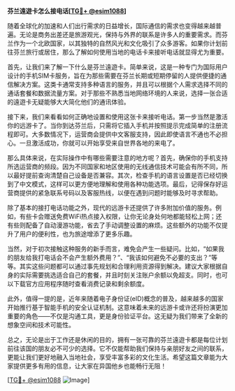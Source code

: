 **芬兰遠遊卡怎么接电话[[TG💪+ @esim1088](https://t.me/s/esim1088)]**

随着全球化的加速和人们出行需求的日益增长，国际通信的需求也变得越来越普遍。无论是商务出差还是旅游观光，保持与外界的联系是许多人的重要需求。而芬兰作为一个北欧国家，以其独特的自然风光和文化吸引了众多游客。如果你计划前往芬兰旅行或居住，那么了解如何使用当地的电话卡来接听电话就显得尤为重要。

首先，让我们来了解一下什么是芬兰遠遊卡。简单来说，这是一种专门为国际用户设计的手机SIM卡服务，旨在为那些需要在芬兰长期或短期停留的人提供便捷的通信解决方案。这类卡通常支持多种语言的服务，并且可以根据个人需求选择不同的通话套餐和数据流量方案。对于那些不熟悉当地网络环境的人来说，选择一张合适的遠遊卡无疑能够大大简化他们的通讯体验。

接下来，我们来看看如何正确地设置和使用这张卡来接听电话。第一步当然是激活你的远游卡了。当你到达芬兰后，只需将它插入手机并按照提示完成简单的注册流程即可。大多数情况下，运营商会提供中文客服支持，因此即使语言不通也不必担心。一旦激活成功，你就可以开始享受来自世界各地的来电了。

那么具体来说，在实际操作中有哪些需要注意的地方呢？首先，确保你的手机支持所选运营商的频段。因为不同国家和地区使用的无线通信技术可能会有所不同，所以最好提前查询清楚自己设备是否兼容。其次，检查手机的语言设置是否已经切换到了中文模式，这样可以更方便地理解和使用各种功能选项。最后，记得保存好运营商提供的紧急联系号码以及客服热线，以便在遇到问题时能够及时寻求帮助。

除了基本的接打电话功能之外，现代的远游卡还提供了许多附加价值的服务。例如，有些卡会赠送免费WiFi热点接入权限，让你无论身处何地都能轻松上网；还有些则配备了自动漫游功能，省去了手动调整设置的麻烦。这些额外的功能不仅提升了用户的便利性，也为旅途增添了更多乐趣。

当然，对于初次接触这种服务的新手而言，难免会产生一些疑问。比如，“如果我的朋友给我打电话会不会产生额外费用？”、“我该如何避免不必要的支出？”等等。其实这些问题都可以通过事先规划和合理利用资源得到解决。建议大家根据自身的实际需要挑选适合自己的套餐，并且时刻关注账户余额以免超支。同时，也可以下载官方应用程序随时查看消费记录和剩余额度。

此外，值得一提的是，近年来随着电子身份证(eID)概念的普及，越来越多的国家开始推行基于智能手机的安全认证机制。这意味着未来的远游卡或许还将扮演更加重要的角色——不仅是沟通工具，更是身份验证平台。这无疑为我们带来了全新的想象空间和技术可能性。

总之，无论是出于工作还是休闲的目的，拥有一张可靠的芬兰遠遊卡都是每位计划前往该国的朋友必不可少的选择。它不仅能帮助我们保持与亲朋好友之间的联系，更能让我们更好地融入当地社会，享受丰富多彩的文化生活。希望这篇文章能为大家提供更多有用的信息，让大家在异国他乡也能畅行无阻！

[[TG💪+ @esim1088](https://t.me/s/esim1088) ![Image](https://i.postimg.cc/4NQfJmqS/Snipaste-2025-05-13-00-14-12.png)]
